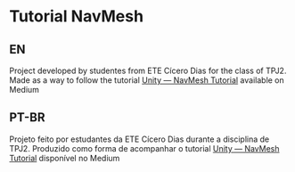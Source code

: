 # Tutorial NavMesh

## EN
Project developed by studentes from ETE Cícero Dias for the class of TPJ2.
Made as a way to follow the tutorial [Unity — NavMesh Tutorial](https://medium.com/@moesio.f/https-medium-com-moesio-f-unity-navmesh-tutorial-en-bfeeccd6169a) available on Medium

## PT-BR
Projeto feito por estudantes da ETE Cícero Dias durante a disciplina de TPJ2. 
Produzido como forma de acompanhar o tutorial [Unity — NavMesh Tutorial](https://medium.com/@moesio.f/https-medium-com-moesio-f-unity-navmesh-tutorial-390a7b794817) disponível no Medium
